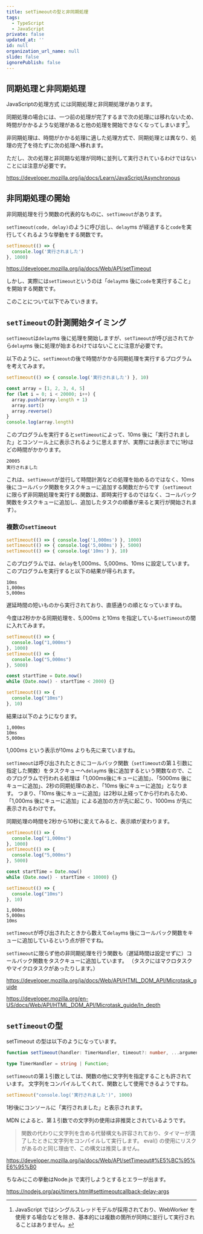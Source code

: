 ```yaml
---
title: setTimeoutの型と非同期処理
tags:
  - TypeScript
  - JavaScript
private: false
updated_at: ''
id: null
organization_url_name: null
slide: false
ignorePublish: false
---
```

## 同期処理と非同期処理
JavaScriptの処理方式 には同期処理と非同期処理があります。

同期処理の場合には、一つ前の処理が完了するまで次の処理には移れないため、時間がかかるような処理があると他の処理を開始できなくなってしまいます[^1]。

非同期処理は、時間がかかる処理に適した処理方式で、同期処理とは異なり、処理の完了を待たずに次の処理へ移れます。

ただし、次の処理と非同期な処理が同時に並列して実行されているわけではないことには注意が必要です。

https://developer.mozilla.org/ja/docs/Learn/JavaScript/Asynchronous

## 非同期処理の開始
非同期処理を行う関数の代表的なものに、`setTimeout`があります。

`setTimeout(code, delay)`のように呼び出し、`delay`ms が経過すると`code`を実行してくれるような挙動をする関数です。

```ts
setTimeout(() => {
  console.log('実行されました')
}, 1000)
```

https://developer.mozilla.org/ja/docs/Web/API/setTimeout

しかし、実際には`setTimeout`というのは「`delay`ms 後に`code`を実行すること」を開始する関数です。

このことについて以下でみていきます。
## `setTimeout`の計測開始タイミング
`setTimeout`は`delay`ms 後に処理を開始しますが、`setTimeout`が呼び出されてから`delay`ms 後に処理が始まるわけではないことに注意が必要です。

以下のように、`setTimeout`の後で時間がかかる同期処理を実行するプログラムを考えてみます。
```ts
setTimeout(() => { console.log('実行されました') }, 10)

const array = [1, 2, 3, 4, 5]
for (let i = 0; i < 20000; i++) {
  array.push(array.length + 1)
  array.sort()
  array.reverse()
}
console.log(array.length)
```
このプログラムを実行すると`setTimeout`によって、10ms 後に「実行されました」とコンソール上に表示されるように思えますが、実際には表示までに1秒ほどの時間がかかります。
```
20005
実行されました
```
これは、`setTimeout`が並行して時間計測などの処理を始めるのではなく、10ms 後にコールバック関数をタスクキューに追加する関数だからです（`setTimeout`に限らず非同期処理を実行する関数は、即時実行するのではなく、コールバック関数をタスクキューに追加し、追加したタスクの順番が来ると実行が開始されます）。

### 複数の`setTimeout`
```ts
setTimeout(() => { console.log('1,000ms') }, 1000)
setTimeout(() => { console.log('5,000ms') }, 5000)
setTimeout(() => { console.log('10ms') }, 10)
```
このプログラムでは、`delay`を1,000ms、5,000ms、10ms に設定しています。
このプログラムを実行すると以下の結果が得られます。
```
10ms
1,000ms
5,000ms
```
遅延時間の短いものから実行されており、直感通りの順となっていますね。

今度は2秒かかる同期処理を、5,000ms と10ms を指定している`setTimeout`の間に入れてみます。
```ts
setTimeout(() => {
  console.log("1,000ms")
}, 1000)
setTimeout(() => {
  console.log("5,000ms")
}, 5000)

const startTime = Date.now()
while (Date.now() - startTime < 2000) {}

setTimeout(() => {
  console.log("10ms")
}, 10)
```
結果は以下のようになります。
```
1,000ms
10ms
5,000ms
```
1,000ms という表示が10ms よりも先に来ていますね。

`setTimeout`は呼び出されたときにコールバック関数（`setTimeout`の第１引数に指定した関数）をタスクキューへ`delay`ms 後に追加するという関数なので、このプログラムで行われる処理は「1,000ms後にキューに追加」、「5000ms 後にキューに追加」、2秒の同期処理のあと、「10ms 後にキューに追加」となります。
つまり、「10ms 後にキューに追加」は2秒以上経ってから行われるため、「1,000ms 後にキューに追加」による追加の方が先に起こり、1000ms が先に表示されるわけです。

同期処理の時間を2秒から10秒に変えてみると、表示順が変わります。
```ts
setTimeout(() => {
  console.log("1,000ms")
}, 1000)
setTimeout(() => {
  console.log("5,000ms")
}, 5000)

const startTime = Date.now()
while (Date.now() - startTime < 10000) {}

setTimeout(() => {
  console.log("10ms")
}, 10)

```
```
1,000ms
5,000ms
10ms
```

`setTimeout`が呼び出されたときから数えて`delay`ms 後にコールバック関数をキューに追加しているという点が肝ですね。

`setTimeout`に限らず他の非同期処理を行う関数も（遅延時間は設定せずに）コールバック関数をタスクキューに追加しています。
（タスクにはマクロタスクやマイクロタスクがあったりします。）

https://developer.mozilla.org/ja/docs/Web/API/HTML_DOM_API/Microtask_guide

https://developer.mozilla.org/en-US/docs/Web/API/HTML_DOM_API/Microtask_guide/In_depth

## `setTimeout`の型
setTimeout の型は以下のようになっています。
```ts:typescript/lib/lib.dom.d.ts
function setTimeout(handler: TimerHandler, timeout?: number, ...arguments: any[]): number
```
```ts
type TimerHandler = string | Function;
```
`setTimeout`の第１引数としては、関数の他に文字列を指定することも許されています。
文字列をコンパイルしてくれて、関数として使用できるようですね。
```ts
setTimeout("console.log('実行されました')", 1000)
```

1秒後にコンソールに「実行されました」と表示されます。

MDN によると、第１引数での文字列の使用は非推奨とされているようです。

>関数の代わりに文字列を含める代替構文も許容されており、タイマーが満了したときに文字列をコンパイルして実行します。 eval() の使用にリスクがあるのと同じ理由で、この構文は推奨しません。

https://developer.mozilla.org/ja/docs/Web/API/setTimeout#%E5%BC%95%E6%95%B0

ちなみにこの挙動はNode.js で実行しようとするとエラーが出ます。

https://nodejs.org/api/timers.html#settimeoutcallback-delay-args

[^1]:JavaScript ではシングルスレッドモデルが採用されており、WebWorker を使用する場合などを除き、基本的には複数の箇所が同時に並行して実行されることはありません。